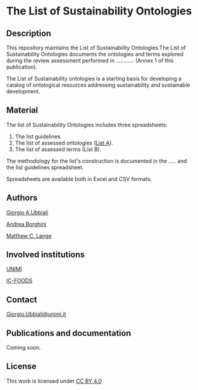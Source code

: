 # The List of Sustainability Ontologies

## Description

This repository maintains the List of Sustainability Ontologies.The List of Sustainability Ontologies documents the ontologies and terms explored during the review assessment performed in ………… (Annex 1 of this publication).

The List of Sustainability ontologies is a starting basis for developing a catalog of ontological resources addressing sustainability and sustainable development.


## Material

The list of Sustainability Ontologies includes three spreadsheets: 

1) The list guidelines.
2) The list of assessed ontologies ([List A](https://github.com/gioUbbiali/The-List-of-Sustainability-Ontologies/tree/main/List%20A)).
3) The list of assessed terms (List B).

The methodology for the list's construction is documented in the ….. and the list guidelines spreadsheet.

Spreadsheets are available both in Excel and CSV formats.


## Authors

[Giorgio A.Ubbiali](https://orcid.org/0000-0001-7872-1770)

[Andrea Borghini](https://orcid.org/0000-0002-2239-1482)

[Matthew C. Lange](https://orcid.org/0000-0002-6148-7962)


## Involved institutions

[UNIMI](https://www.unimi.it/it)

[IC-FOODS](https://www.ic-foods.org/)


## Contact

Giorgio.Ubbiali@unimi.it


## Publications and documentation

Coming soon.


## License
This work is licensed under [CC BY 4.0 ](https://creativecommons.org/licenses/by/4.0/)
